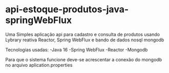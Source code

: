 # api-estoque-produtos-java-springWebFlux

Uma Simples aplicação api para cadastro e consulta de produtos usando Lybrary reativa Reactor,
Spring WebFlux e bando de dados nosql mongodb

Tecnologias usadas:
-Java 16
-Spring WebFlux
-Reactor
-Mongodb

Para que o sistema funcione deve-se acrescentar a conexão do mongodb no arquivo aplication.properties